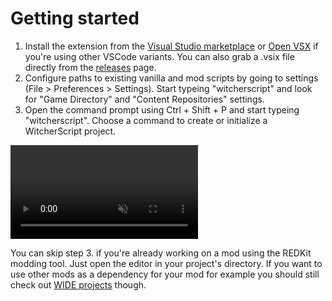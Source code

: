 # Getting started

1. Install the extension from the [Visual Studio marketplace](https://marketplace.visualstudio.com/items?itemName=SpontanCombust.witcherscript-ide) or [Open VSX](https://open-vsx.org/extension/SpontanCombust/witcherscript-ide) if you're using other VSCode variants. You can also grab a .vsix file directly from the [releases](https://github.com/SpontanCombust/witcherscript-ide/releases) page.
2. Configure paths to existing vanilla and mod scripts by going to settings (File > Preferences > Settings). Start typeing "witcherscript" and look for "Game Directory" and "Content Repositories" settings.
3. Open the command prompt using Ctrl + Shift + P and start typeing "witcherscript". Choose a command to create or initialize a WitcherScript project.

<video controls muted>
  <source src="../../assets/user-manual/getting-started/getting-started.mp4" type="video/mp4">
</video>

You can skip step 3. if you're already working on a mod using the REDKit modding tool. Just open the editor in your project's directory. If you want to use other mods as a dependency for your mod for example you should still check out [WIDE projects](./project-system.md#wide-project) though.
